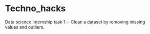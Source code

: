 # Techno_hacks
 Data science internship task 1 :- Clean a dataset by removing missing values
and outliers.
